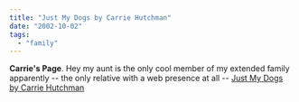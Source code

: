 ```yaml
---
title: "Just My Dogs by Carrie Hutchman"
date: "2002-10-02"
tags: 
  - "family"
---
```


**Carrie's Page**. Hey my aunt is the only cool member of my extended family apparently -- the only relative with a web presence at all -- [Just My Dogs by Carrie Hutchman](http://home.marion.net/chutch/)
